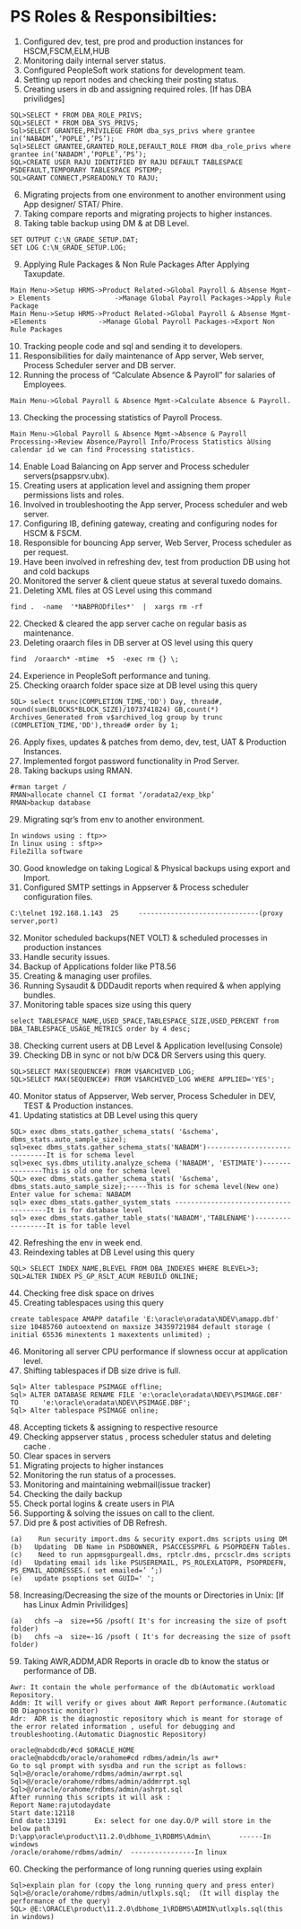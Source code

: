 # PS Roles & Responsibilties:

1. Configured dev, test, pre prod and production instances for HSCM,FSCM,ELM,HUB
2. Monitoring daily internal server status.
3. Configured PeopleSoft work stations for development team.
4. Setting up report nodes and checking their posting status.
5. Creating users in db and assigning required roles. [If has DBA privilidges]
```
SQL>SELECT * FROM DBA_ROLE_PRIVS;
SQL>SELECT * FROM DBA_SYS_PRIVS;
Sql>SELECT GRANTEE,PRIVILEGE FROM dba_sys_privs where grantee in(‘NABADM’,’POPLE’,’PS’);
Sql>SELECT GRANTEE,GRANTED_ROLE,DEFAULT_ROLE FROM dba_role_privs where grantee in(‘NABADM’,’POPLE’,’PS’);
SQL>CREATE USER RAJU IDENTIFIED BY RAJU DEFAULT TABLESPACE PSDEFAULT,TEMPORARY TABLESPACE PSTEMP;
SQL>GRANT CONNECT,PSREADONLY TO RAJU;
```
6. Migrating projects from one environment to another environment using App designer/ STAT/ Phire.
7. Taking compare reports and migrating projects to higher instances.
8. Taking table backup using DM & at DB Level.
```
SET OUTPUT C:\N_GRADE_SETUP.DAT;
SET LOG C:\N_GRADE_SETUP.LOG;
```
9. Applying Rule Packages & Non Rule Packages After Applying Taxupdate.
```
Main Menu->Setup HRMS->Product Related->Global Payroll & Absense Mgmt-> Elements                ->Manage Global Payroll Packages->Apply Rule Package
Main Menu->Setup HRMS->Product Related->Global Payroll & Absense Mgmt->Elements             ->Manage Global Payroll Packages->Export Non Rule Packages
```
10. Tracking people code and sql and sending it to developers.
11. Responsibilities for daily maintenance of App server, Web server, Process Scheduler server and DB server.
12. Running the process of “Calculate Absence & Payroll” for salaries of Employees.
```
Main Menu->Global Payroll & Absence Mgmt->Calculate Absence & Payroll.
```
13. Checking the processing statistics of Payroll Process.
```
Main Menu->Global Payroll & Absence Mgmt->Absence & Payroll Processing->Review Absence/Payroll Info/Process Statistics àUsing calendar id we can find Processing statistics.
```
14. Enable Load Balancing on App server and Process scheduler servers(psappsrv.ubx).
15. Creating users at application level and assigning them proper permissions lists and roles.
16. Involved in troubleshooting the App server, Process scheduler and web server.
17. Configuring IB, defining gateway, creating and configuring nodes for HSCM & FSCM.
18. Responsible for bouncing App server, Web Server, Process scheduler as per request.
19. Have been involved in refreshing dev, test from production DB using hot and cold backups
20. Monitored the server & client queue status at several tuxedo domains.
21. Deleting XML  files at OS Level using this command
```
find .  -name  '*NABPRODfiles*'  |  xargs rm -rf
```
22. Checked & cleared the app server cache on regular basis as maintenance.
23. Deleting  oraarch files in DB server  at OS level using this query
```
find  /oraarch* -mtime  +5  -exec rm {} \;
```
24. Experience in PeopleSoft performance and tuning.
25. Checking oraarch folder space size at DB level using this query
```
SQL> select trunc(COMPLETION_TIME,'DD') Day, thread#, round(sum(BLOCKS*BLOCK_SIZE)/1073741824) GB,count(*) Archives_Generated from v$archived_log group by trunc
(COMPLETION_TIME,'DD'),thread# order by 1;
```
26. Apply fixes, updates & patches from demo, dev, test, UAT & Production Instances.
27. Implemented forgot password functionality in Prod Server.
28. Taking backups using RMAN.
```
#rman target /
RMAN>allocate channel CI format ‘/oradata2/exp_bkp’
RMAN>backup database
```
29. Migrating sqr’s from env to another environment.
```
In windows using : ftp>>
In linux using : sftp>>
FileZilla software
```
30. Good knowledge on taking Logical & Physical backups using export and Import.
31. Configured SMTP settings in Appserver & Process scheduler configuration files.
```
C:\telnet 192.168.1.143  25     ------------------------------(proxy server,port)
```
32. Monitor scheduled backups(NET VOLT)  & scheduled processes in production instances
33. Handle security issues.
34. Backup of Applications folder like PT8.56
35. Creating & managing user profiles.
36. Running Sysaudit & DDDaudit reports when required & when applying bundles.
37. Monitoring table spaces size using this query
```
select TABLESPACE_NAME,USED_SPACE,TABLESPACE_SIZE,USED_PERCENT from DBA_TABLESPACE_USAGE_METRICS order by 4 desc;
```
38. Checking current users at DB Level & Application level(using Console)
39. Checking DB in sync or not b/w DC& DR Servers using this query.
```
SQL>SELECT MAX(SEQUENCE#) FROM V$ARCHIVED_LOG;
SQL>SELECT MAX(SEQUENCE#) FROM V$ARCHIVED_LOG WHERE APPLIED='YES';
```
40. Monitor status of Appserver, Web server, Process Scheduler in DEV, TEST & Production instances.
41. Updating statistics at DB Level using this query
```
SQL> exec dbms_stats.gather_schema_stats( '&schema', dbms_stats.auto_sample_size);
sql>exec dbms_stats.gather_schema_stats('NABADM')------------------------------It is for schema level
sql>exec sys.dbms_utility.analyze_schema ('NABADM', 'ESTIMATE')---------------This is old one for schema level
SQL> exec dbms_stats.gather_schema_stats( '&schema', dbms_stats.auto_sample_size);-----This is for schema level(New one)
Enter value for schema: NABADM
sql> exec dbms_stats.gather_system_stats --------------------------------------It is for database level
sql> exec dbms_stats.gather_table_stats('NABADM','TABLENAME')------------------It is for table level
```
42.   Refreshing the env in week end.
43.   Reindexing tables at DB Level using this query
```
SQL> SELECT INDEX_NAME,BLEVEL FROM DBA_INDEXES WHERE BLEVEL>3;
SQL>ALTER INDEX PS_GP_RSLT_ACUM REBUILD ONLINE;
```
44. Checking free disk space on drives
45. Creating tablespaces using this query
```
create tablespace AMAPP datafile 'E:\oracle\oradata\NDEV\amapp.dbf' size 10485760 autoextend on maxsize 34359721984 default storage ( initial 65536 minextents 1 maxextents unlimited) ;
```
46. Monitoring  all server CPU performance if slowness occur at application level.
47. Shifting tablespaces if DB size drive is full.
```
Sql> Alter tablespace PSIMAGE offline;
Sql> ALTER DATABASE RENAME FILE 'e:\oracle\oradata\NDEV\PSIMAGE.DBF' TO      'e:\oracle\oradata\NDEV\PSIMAGE.DBF';
Sql> Alter tablespace PSIMAGE online;
```
48. Accepting tickets & assigning to respective resource
49. Checking  appserver status , process scheduler status and deleting cache .
50. Clear spaces in servers
51. Migrating projects to higher instances
52. Monitoring the run status of a processes.
53. Monitoring and maintaining webmail(issue tracker)
54. Checking the daily backup
55. Check portal logins & create users in PIA
56. Supporting & solving the issues on call to the client.
57. Did pre & post activities of DB Refresh.
```
(a)    Run security import.dms & security export.dms scripts using DM
(b)   Updating  DB Name in PSDBOWNER, PSACCESSPRFL & PSOPRDEFN Tables.
(c)    Need to run appmsgpurgeall.dms, rptclr.dms, prcsclr.dms scripts
(d)   Updating email ids like PSUSEREMAIL, PS_ROLEXLATOPR, PSOPRDEFN, PS_EMAIL_ADDRESSES.( set emailed=’ ‘;)
(e)   update psoptions set GUID=' ';
```
58. Increasing/Decreasing the size of the mounts or Directories in Unix: [If has Linux Admin Privilidges]
```
(a)   chfs –a  size=+5G /psoft( It's for increasing the size of psoft folder)
(b)   chfs –a  size=-1G /psoft ( It's for decreasing the size of psoft folder)
```
59. Taking AWR,ADDM,ADR Reports in oracle db to know the status or performance of DB. 
```
Awr: It contain the whole performance of the db(Automatic workload Repository.
Addm: It will verify or gives about AWR Report performance.(Automatic DB Diagnostic monitor)
Adr:  ADR is the diagnostic repository which is meant for storage of the error related information , useful for debugging and troubleshooting.(Automatic Diagnostic Repository)

oracle@nabdcdb/#cd $ORACLE_HOME
oracle@nabdcdb/oracle/orahome#cd rdbms/admin/ls awr*
Go to sql prompt with sysdba and run the script as follows:
Sql>@/oracle/orahome/rdbms/admin/awrrpt.sql
Sql>@/oracle/orahome/rdbms/admin/addmrrpt.sql
Sql>@/oracle/orahome/rdbms/admin/ashrpt.sql
After running this scripts it will ask :
Report Name:rajutodaydate
Start date:12118
End date:13191       Ex: select for one day.O/P will store in the below path
D:\app\oracle\product\11.2.0\dbhome_1\RDBMS\Admin\       ------In windows
/oracle/orahome/rdbms/admin/  ----------------In linux
```
60. Checking the performance of long running queries using explain
```
Sql>explain plan for (copy the long running query and press enter)
Sql>@/oracle/orahome/rdbms/admin/utlxpls.sql;  (It will display the performance of the query)
SQL> @E:\ORACLE\product\11.2.0\dbhome_1\RDBMS\ADMIN\utlxpls.sql(this in windows)
```

